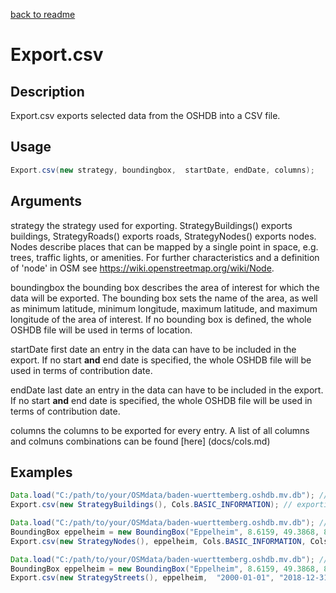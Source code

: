 
[back to readme](../../../)

# Export.csv

## Description

Export.csv exports selected data from the OSHDB into a CSV file.

## Usage

```java
Export.csv(new strategy, boundingbox,  startDate, endDate, columns);
```

## Arguments

strategy		the strategy used for exporting. StrategyBuildings() exports buildings, StrategyRoads() exports roads, StrategyNodes() exports nodes. Nodes describe places that can be mapped by a single point in space, e.g. trees, traffic lights, or amenities. For further characteristics and a definition of 'node' in OSM see <https://wiki.openstreetmap.org/wiki/Node>.

boundingbox		the bounding box describes the area of interest for which the data will be exported. The bounding box sets the name of the area, as well as minimum latitude, minimum longitude, maximum latitude, and maximum longitude of the area of interest. If no bounding box is defined, the whole OSHDB file will be used in terms of location.

startDate		first date an entry in the data can have to be included in the export. If no start **and** end date is specified, the whole OSHDB file will be used in terms of contribution date. 

endDate			last date an entry in the data can have to be included in the export. If no start **and** end date is specified, the whole OSHDB file will be used in terms of contribution date. 

columns			the columns to be exported for every entry. A list of all columns and colmuns combinations can be found [here] (docs/cols.md)

## Examples

```java
Data.load("C:/path/to/your/OSMdata/baden-wuerttemberg.oshdb.mv.db"); // loading the OSHDB
Export.csv(new StrategyBuildings(), Cols.BASIC_INFORMATION); // exporting a CSV file containing all available data of buildings with basic information
```

```java
Data.load("C:/path/to/your/OSMdata/baden-wuerttemberg.oshdb.mv.db"); // loading the OSHDB
BoundingBox eppelheim = new BoundingBox("Eppelheim", 8.6159, 49.3868, 8.6555, 49.4153); // naming and setting the bouding box
Export.csv(new StrategyNodes(), eppelheim, Cols.BASIC_INFORMATION, Cols.GEOMETRY); // exporting a CSV file containing data of nodes from Eppelheim with basic information and geometric information
```

```java
Data.load("C:/path/to/your/OSMdata/baden-wuerttemberg.oshdb.mv.db"); // loading the OSHDB
BoundingBox eppelheim = new BoundingBox("Eppelheim", 8.6159, 49.3868, 8.6555, 49.4153); // naming and setting the bouding box
Export.csv(new StrategyStreets(), eppelheim,  "2000-01-01", "2018-12-31", Cols.BASIC_INFORMATION, Cols.GEOMETRY_BEFORE); // exporting a CSV file containing data of streets from Eppelheim between 2000 and 2018 with basic information and geometric information before the change
```
